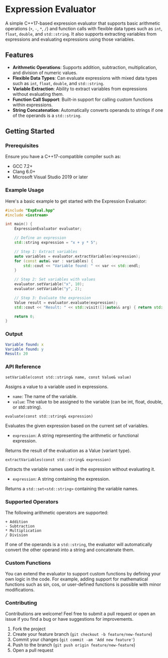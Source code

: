 # Expression Evaluator

A simple C++17-based expression evaluator that supports basic arithmetic operations (`+`, `-`, `*`, `/`) and function calls with flexible data types such as `int`, `float`, `double`, and `std::string`. It also supports extracting variables from expressions and evaluating expressions using those variables.

## Features

- **Arithmetic Operations**: Supports addition, subtraction, multiplication, and division of numeric values.
- **Flexible Data Types**: Can evaluate expressions with mixed data types such as `int`, `float`, `double`, and `std::string`.
- **Variable Extraction**: Ability to extract variables from expressions without evaluating them.
- **Function Call Support**: Built-in support for calling custom functions within expressions.
- **String Concatenation**: Automatically converts operands to strings if one of the operands is a `std::string`.

## Getting Started

### Prerequisites

Ensure you have a C++17-compatible compiler such as:

- GCC 7.2+
- Clang 6.0+
- Microsoft Visual Studio 2019 or later


### Example Usage

Here's a basic example to get started with the Expression Evaluator:

```cpp
#include "ExpEval.hpp"
#include <iostream>

int main() {
    ExpressionEvaluator evaluator;

    // Define an expression
    std::string expression = "x + y * 5";

    // Step 1: Extract variables
    auto variables = evaluator.extractVariables(expression);
    for (const auto& var : variables) {
        std::cout << "Variable found: " << var << std::endl;
    }

    // Step 2: Set variables with values
    evaluator.setVariable("x", 10);
    evaluator.setVariable("y", 2);

    // Step 3: Evaluate the expression
    Value result = evaluator.evaluate(expression);
    std::cout << "Result: " << std::visit([](auto&& arg) { return std::to_string(arg); }, result) << std::endl;

    return 0;
}
```

### Output

```yaml
Variable found: x
Variable found: y
Result: 20
```

### API Reference

`setVariable(const std::string& name, const Value& value)`

Assigns a value to a variable used in expressions.

- `name`: The name of the variable.
- `value`: The value to be assigned to the variable (can be int, float, double, or std::string).


`evaluate(const std::string& expression)`

Evaluates the given expression based on the current set of variables.

- `expression`: A string representing the arithmetic or functional expression.

Returns the result of the evaluation as a Value (variant type).


`extractVariables(const std::string& expression)`

Extracts the variable names used in the expression without evaluating it.

- `expression`: A string containing the expression.

Returns a `std::set<std::string>` containing the variable names.


### Supported Operators
The following arithmetic operators are supported:

    + Addition
    - Subtraction
    * Multiplication
    / Division

If one of the operands is a `std::string`, the evaluator will automatically convert the other operand into a string and concatenate them.


### Custom Functions

You can extend the evaluator to support custom functions by defining your own logic in the code. For example, adding support for mathematical functions such as sin, cos, or user-defined functions is possible with minor modifications.

### Contributing

Contributions are welcome! Feel free to submit a pull request or open an issue if you find a bug or have suggestions for improvements.

1. Fork the project
2. Create your feature branch (`git checkout -b feature/new-feature`)
3. Commit your changes (`git commit -am 'Add new feature'`)
4. Push to the branch (`git push origin feature/new-feature`)
5. Open a pull request


